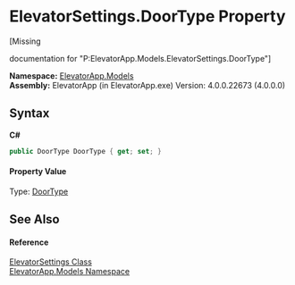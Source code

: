 # ElevatorSettings.DoorType Property 
 

\[Missing <summary> documentation for "P:ElevatorApp.Models.ElevatorSettings.DoorType"\]

**Namespace:**&nbsp;<a href="N_ElevatorApp_Models">ElevatorApp.Models</a><br />**Assembly:**&nbsp;ElevatorApp (in ElevatorApp.exe) Version: 4.0.0.22673 (4.0.0.0)

## Syntax

**C#**<br />
``` C#
public DoorType DoorType { get; set; }
```


#### Property Value
Type: <a href="T_ElevatorApp_Models_Enums_DoorType">DoorType</a>

## See Also


#### Reference
<a href="T_ElevatorApp_Models_ElevatorSettings">ElevatorSettings Class</a><br /><a href="N_ElevatorApp_Models">ElevatorApp.Models Namespace</a><br />